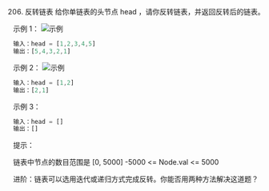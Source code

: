 206. 反转链表
给你单链表的头节点 head ，请你反转链表，并返回反转后的链表。
 

示例 1：
![示例](https://assets.leetcode.com/uploads/2021/02/19/rev1ex1.jpg)
```js
输入：head = [1,2,3,4,5]
输出：[5,4,3,2,1]
```
示例 2：
![示例](https://assets.leetcode.com/uploads/2021/02/19/rev1ex2.jpg)
```js
输入：head = [1,2]
输出：[2,1]
```
示例 3：
```js
输入：head = []
输出：[]
``` 

提示：

链表中节点的数目范围是 [0, 5000]
-5000 <= Node.val <= 5000
 

进阶：链表可以选用迭代或递归方式完成反转。你能否用两种方法解决这道题？